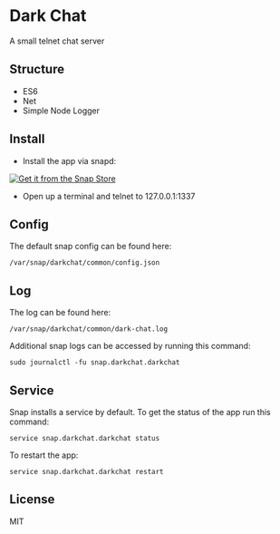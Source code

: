 # Dark Chat

A small telnet chat server

## Structure
- ES6
- Net
- Simple Node Logger

## Install
- Install the app via snapd:

[![Get it from the Snap Store](https://snapcraft.io/static/images/badges/en/snap-store-white.svg)](https://snapcraft.io/darkchat)

- Open up a terminal and telnet to 127.0.0.1:1337

## Config
The default snap config can be found here:
```
/var/snap/darkchat/common/config.json
```

## Log
The log can be found here:
```
/var/snap/darkchat/common/dark-chat.log
```

Additional snap logs can be accessed by running this command:
```
sudo journalctl -fu snap.darkchat.darkchat
```

## Service
Snap installs a service by default. To get the status of the app run this command:
```
service snap.darkchat.darkchat status
```

To restart the app:
```
service snap.darkchat.darkchat restart
```

## License

MIT
